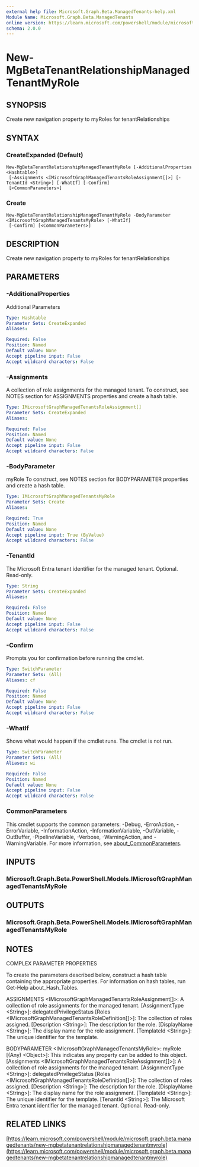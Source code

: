 ```yaml
---
external help file: Microsoft.Graph.Beta.ManagedTenants-help.xml
Module Name: Microsoft.Graph.Beta.ManagedTenants
online version: https://learn.microsoft.com/powershell/module/microsoft.graph.beta.managedtenants/new-mgbetatenantrelationshipmanagedtenantmyrole
schema: 2.0.0
---
```


# New-MgBetaTenantRelationshipManagedTenantMyRole

## SYNOPSIS
Create new navigation property to myRoles for tenantRelationships

## SYNTAX

### CreateExpanded (Default)
```
New-MgBetaTenantRelationshipManagedTenantMyRole [-AdditionalProperties <Hashtable>]
 [-Assignments <IMicrosoftGraphManagedTenantsRoleAssignment[]>] [-TenantId <String>] [-WhatIf] [-Confirm]
 [<CommonParameters>]
```

### Create
```
New-MgBetaTenantRelationshipManagedTenantMyRole -BodyParameter <IMicrosoftGraphManagedTenantsMyRole> [-WhatIf]
 [-Confirm] [<CommonParameters>]
```

## DESCRIPTION
Create new navigation property to myRoles for tenantRelationships

## PARAMETERS

### -AdditionalProperties
Additional Parameters

```yaml
Type: Hashtable
Parameter Sets: CreateExpanded
Aliases:

Required: False
Position: Named
Default value: None
Accept pipeline input: False
Accept wildcard characters: False
```

### -Assignments
A collection of role assignments for the managed tenant.
To construct, see NOTES section for ASSIGNMENTS properties and create a hash table.

```yaml
Type: IMicrosoftGraphManagedTenantsRoleAssignment[]
Parameter Sets: CreateExpanded
Aliases:

Required: False
Position: Named
Default value: None
Accept pipeline input: False
Accept wildcard characters: False
```

### -BodyParameter
myRole
To construct, see NOTES section for BODYPARAMETER properties and create a hash table.

```yaml
Type: IMicrosoftGraphManagedTenantsMyRole
Parameter Sets: Create
Aliases:

Required: True
Position: Named
Default value: None
Accept pipeline input: True (ByValue)
Accept wildcard characters: False
```

### -TenantId
The Microsoft Entra tenant identifier for the managed tenant.
Optional.
Read-only.

```yaml
Type: String
Parameter Sets: CreateExpanded
Aliases:

Required: False
Position: Named
Default value: None
Accept pipeline input: False
Accept wildcard characters: False
```

### -Confirm
Prompts you for confirmation before running the cmdlet.

```yaml
Type: SwitchParameter
Parameter Sets: (All)
Aliases: cf

Required: False
Position: Named
Default value: None
Accept pipeline input: False
Accept wildcard characters: False
```

### -WhatIf
Shows what would happen if the cmdlet runs.
The cmdlet is not run.

```yaml
Type: SwitchParameter
Parameter Sets: (All)
Aliases: wi

Required: False
Position: Named
Default value: None
Accept pipeline input: False
Accept wildcard characters: False
```

### CommonParameters
This cmdlet supports the common parameters: -Debug, -ErrorAction, -ErrorVariable, -InformationAction, -InformationVariable, -OutVariable, -OutBuffer, -PipelineVariable, -Verbose, -WarningAction, and -WarningVariable. For more information, see [about_CommonParameters](http://go.microsoft.com/fwlink/?LinkID=113216).

## INPUTS

### Microsoft.Graph.Beta.PowerShell.Models.IMicrosoftGraphManagedTenantsMyRole
## OUTPUTS

### Microsoft.Graph.Beta.PowerShell.Models.IMicrosoftGraphManagedTenantsMyRole
## NOTES
COMPLEX PARAMETER PROPERTIES

To create the parameters described below, construct a hash table containing the appropriate properties.
For information on hash tables, run Get-Help about_Hash_Tables.

ASSIGNMENTS \<IMicrosoftGraphManagedTenantsRoleAssignment\[\]\>: A collection of role assignments for the managed tenant.
  \[AssignmentType \<String\>\]: delegatedPrivilegeStatus
  \[Roles \<IMicrosoftGraphManagedTenantsRoleDefinition\[\]\>\]: The collection of roles assigned.
    \[Description \<String\>\]: The description for the role.
    \[DisplayName \<String\>\]: The display name for the role assignment.
    \[TemplateId \<String\>\]: The unique identifier for the template.

BODYPARAMETER \<IMicrosoftGraphManagedTenantsMyRole\>: myRole
  \[(Any) \<Object\>\]: This indicates any property can be added to this object.
  \[Assignments \<IMicrosoftGraphManagedTenantsRoleAssignment\[\]\>\]: A collection of role assignments for the managed tenant.
    \[AssignmentType \<String\>\]: delegatedPrivilegeStatus
    \[Roles \<IMicrosoftGraphManagedTenantsRoleDefinition\[\]\>\]: The collection of roles assigned.
      \[Description \<String\>\]: The description for the role.
      \[DisplayName \<String\>\]: The display name for the role assignment.
      \[TemplateId \<String\>\]: The unique identifier for the template.
  \[TenantId \<String\>\]: The Microsoft Entra tenant identifier for the managed tenant.
Optional.
Read-only.

## RELATED LINKS

[https://learn.microsoft.com/powershell/module/microsoft.graph.beta.managedtenants/new-mgbetatenantrelationshipmanagedtenantmyrole](https://learn.microsoft.com/powershell/module/microsoft.graph.beta.managedtenants/new-mgbetatenantrelationshipmanagedtenantmyrole)



